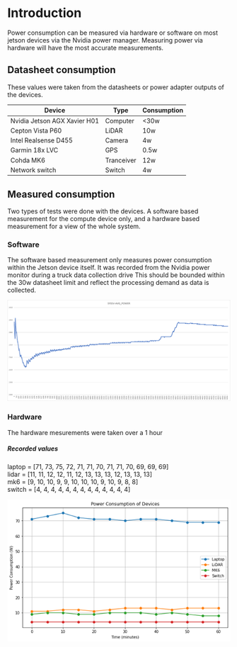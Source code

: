 # Introduction

Power consumption can be measured via hardware or software on most jetson devices via the Nvidia power manager. Measuring power via hardware will have the most accurate measurements.

## Datasheet consumption

These values were taken from the datasheets or power adapter outputs of the devices.

| Device                        | Type      | Consumption   |
|-------------------------------|-----------|---------------|
| Nvidia Jetson AGX Xavier H01  | Computer  |   <30w        |
| Cepton Vista P60              | LiDAR     |   10w         |
| Intel Realsense D455          | Camera    |   4w          |
| Garmin 18x LVC                | GPS       |   0.5w        |
| Cohda MK6                     | Tranceiver|   12w         |
| Network switch                | Switch    |   4w          |

## Measured consumption

Two types of tests were done with the devices. A software based measurement for the compute device only, and a hardware based measurement for a view of the whole system. 

### Software
The software based measurement only measures power consumption within the Jetson device itself. It was recorded from the Nvidia power monitor during a truck data collection drive  This should be bounded within the 30w datasheet limit and reflect the processing demand as data is collected. 

![SoftwareMeasurement](../../../Docs/Images/SoftwarePowerConsumption.png)

### Hardware

The hardware mesurements were taken over a 1 hour

##### Recorded values  
laptop = [71, 73, 75, 72, 71, 71, 70, 71, 71, 70, 69, 69, 69]  
lidar    = [11, 11, 12, 12, 11, 12, 13, 13, 13, 12, 13, 13, 13]  
mk6    = [9, 10, 10, 9, 9, 10, 10, 10, 9, 10, 9, 8, 8]  
switch = [4, 4, 4, 4, 4, 4, 4, 4, 4, 4, 4, 4, 4]  

![HardwareMesurement](../../../Docs/Images/HardwarePowerConsumption.png)
